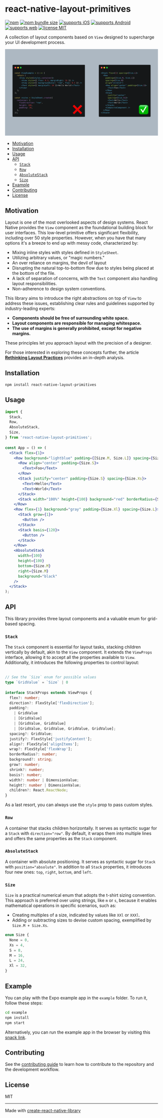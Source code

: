 # react-native-layout-primitives

[![npm](https://img.shields.io/npm/v/react-native-layout-primitives?color=brightgreen)](https://www.npmjs.com/package/react-native-layout-primitives)
[![npm bundle size](https://img.shields.io/bundlephobia/min/react-native-layout-primitives)](https://bundlephobia.com/result?p=react-native-layout-primitives)
[![supports iOS](https://img.shields.io/badge/iOS-999999.svg?style=flat-square&logo=APPLE&labelColor=999999&logoColor=fff)](https://github.com/expo/expo)
[![supports Android](https://img.shields.io/badge/Android-A4C639.svg?style=flat-square&logo=ANDROID&labelColor=A4C639&logoColor=fff)](https://github.com/expo/expo)
[![supports web](https://img.shields.io/badge/Web-4285F4.svg?style=flat-square&logo=GOOGLE-CHROME&labelColor=4285F4&logoColor=fff)](https://github.com/expo/expo)
[![license MIT](https://img.shields.io/badge/license-MIT-brightgreen)](https://github.com/rgommezz/react-native-layout-primitives/blob/master/LICENSE)

A collection of layout components based on `View` designed to supercharge your UI development process.

![](./assets/banner.png)

- [Motivation](#motivation)
- [Installation](#installation)
- [Usage](#usage)
- [API](#api)
  - [`Stack`](#stack)
  - [`Row`](#row)
  - [`AbsoluteStack`](#absolutestack)
  - [`Size`](#size)
- [Example](#example)
- [Contributing](#contributing)
- [License](#license)

## Motivation

Layout is one of the most overlooked aspects of design systems. React Native provides the `View` component as the foundational
building block for user interfaces. This low-level primitive offers significant flexibility, including over 50 style properties.
However, when you have that many options it's a breeze to end up with messy code, characterized by:

- Mixing inline styles with styles defined in `StyleSheet`.
- Utilizing arbitrary values, or "magic numbers."
- An over reliance on margins, the devil of layout
- Disrupting the natural top-to-bottom flow due to styles being placed at the bottom of the file.
- A lack of separation of concerns, with the `Text` component also handling layout responsibilities.
- Non-adherence to design system conventions.

This library aims to introduce the right abstractions on top of `View` to address these issues,
establishing clear rules and guidelines supported by industry-leading experts:

- **Components should be free of surrounding white space.**
- **Layout components are responsible for managing whitespace.**
- **The use of margins is generally prohibited, except for negative margins.**

These principles let you approach layout with the precision of a designer.

For those interested in exploring these concepts further, the article [**Rethinking Layout Practices**](https://www.reactnative.university/blog/rethinking-layout-practices) provides an in-depth analysis.

## Installation

```sh
npm install react-native-layout-primitives
```

## Usage

```jsx
import {
  Stack,
  Row,
  AbsoluteStack,
  Size,
} from 'react-native-layout-primitives';

const App = () => (
  <Stack flex={1}>
    <Row background="lightblue" padding={[Size.M, Size.L]} spacing={Size.M}>
      <Row align="center" padding={Size.S}>
        <Text>Foo</Text>
      </Row>
      <Stack justify="center" padding={Size.S} spacing={Size.Xs}>
        <Text>Hello</Text>
        <Text>World</Text>
      </Stack>
      <Stack width="100%" height={100} background="red" borderRadius={Size.S} />
    </Row>
    <Row flex={1} background="gray" padding={Size.Xl} spacing={Size.L}>
      <Stack grow={1}>
        <Button />
      </Stack>
      <Stack basis={120}>
        <Button />
      </Stack>
    </Row>
    <AbsoluteStack
      width={100}
      height={100}
      bottom={Size.M}
      right={Size.M}
      background="black"
    />
  </Stack>
);
```

## API
This library provides three layout components and a valuable enum for grid-based spacing.

### `Stack`

The `Stack` component is essential for layout tasks, stacking children vertically by default, akin to the `View` component.
It extends the `ViewProps` interface, allowing it to accept all the properties available to `View`.
Additionally, it introduces the following properties to control layout:

```ts

// See the `Size` enum for possible values
type `GridValue` = `Size` | 0

interface StackProps extends ViewProps {
  flex?: number;
  direction?: FlexStyle['flexDirection'];
  padding?:
    | GridValue
    | [GridValue]
    | [GridValue, GridValue]
    | [GridValue, GridValue, GridValue, GridValue];
  spacing?: GridValue;
  justify?: FlexStyle['justifyContent'];
  align?: FlexStyle['alignItems'];
  wrap?: FlexStyle['flexWrap'];
  borderRadius?: number;
  background?: string;
  grow?: number;
  shrink?: number;
  basis?: number;
  width?: number | DimensionValue;
  height?: number | DimensionValue;
  children?: React.ReactNode;
}
```

As a last resort, you can always use the `style` prop to pass custom styles.

### `Row`
A container that stacks children horizontally. It serves as syntactic sugar for a `Stack` with `direction="row"`.
By default, it wraps them into multiple lines and offers the same properties as the `Stack` component.

### `AbsoluteStack`
A container with absolute positioning. It serves as syntactic sugar for `Stack` with `position="absolute"`.
In addition to all `Stack` properties, it introduces four new ones: `top`, `right`, `bottom`, and `left`.

### `Size`

`Size` is a practical numerical enum that adopts the t-shirt sizing convention. This approach is preferred over using strings, like
`m` or `s`, because it enables mathematical operations in specific scenarios, such as:
- Creating multiples of a size, indicated by values like `XXl` or `XXXl`.
- Adding or subtracting sizes to devise custom spacing, exemplified by `Size.M + Size.Xs`.

```ts
enum Size {
  None = 0,
  Xs = 4,
  S = 8,
  M = 16,
  L = 24,
  Xl = 32,
}

```

## Example
You can play with the Expo example app in the `example` folder. To run it, follow these steps:

```sh
cd example
npm install
npm start
```

Alternatively, you can run the example app in the browser by visiting this [snack link](https://snack.expo.dev/@rgommezz/react-native-layout-primitives-example).

## Contributing

See the [contributing guide](CONTRIBUTING.md) to learn how to contribute to the repository and the development workflow.

## License

MIT

---

Made with [create-react-native-library](https://github.com/callstack/react-native-builder-bob)

